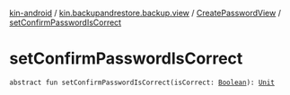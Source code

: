 [kin-android](../../index.md) / [kin.backupandrestore.backup.view](../index.md) / [CreatePasswordView](index.md) / [setConfirmPasswordIsCorrect](./set-confirm-password-is-correct.md)

# setConfirmPasswordIsCorrect

`abstract fun setConfirmPasswordIsCorrect(isCorrect: `[`Boolean`](https://kotlinlang.org/api/latest/jvm/stdlib/kotlin/-boolean/index.html)`): `[`Unit`](https://kotlinlang.org/api/latest/jvm/stdlib/kotlin/-unit/index.html)